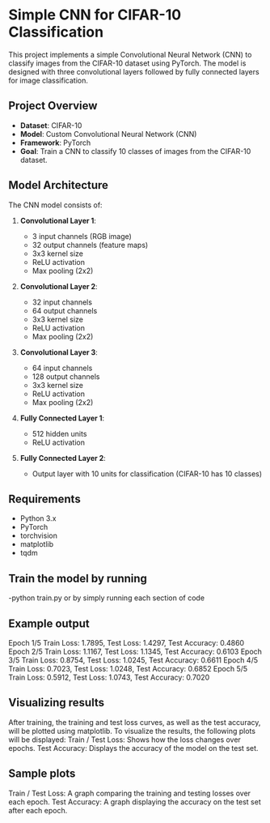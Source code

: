 # Simple CNN for CIFAR-10 Classification

This project implements a simple Convolutional Neural Network (CNN) to classify images from the CIFAR-10 dataset using PyTorch. The model is designed with three convolutional layers followed by fully connected layers for image classification.

## Project Overview

- **Dataset**: CIFAR-10
- **Model**: Custom Convolutional Neural Network (CNN)
- **Framework**: PyTorch
- **Goal**: Train a CNN to classify 10 classes of images from the CIFAR-10 dataset.

## Model Architecture

The CNN model consists of:

1. **Convolutional Layer 1**: 
   - 3 input channels (RGB image)
   - 32 output channels (feature maps)
   - 3x3 kernel size
   - ReLU activation
   - Max pooling (2x2)

2. **Convolutional Layer 2**: 
   - 32 input channels
   - 64 output channels
   - 3x3 kernel size
   - ReLU activation
   - Max pooling (2x2)

3. **Convolutional Layer 3**: 
   - 64 input channels
   - 128 output channels
   - 3x3 kernel size
   - ReLU activation
   - Max pooling (2x2)

4. **Fully Connected Layer 1**:
   - 512 hidden units
   - ReLU activation

5. **Fully Connected Layer 2**:
   - Output layer with 10 units for classification (CIFAR-10 has 10 classes)

## Requirements

- Python 3.x
- PyTorch
- torchvision
- matplotlib
- tqdm

## Train the model by running
-python train.py or by simply running each section of code

## Example output
Epoch 1/5
Train Loss: 1.7895, Test Loss: 1.4297, Test Accuracy: 0.4860
Epoch 2/5
Train Loss: 1.1167, Test Loss: 1.1345, Test Accuracy: 0.6103
Epoch 3/5
Train Loss: 0.8754, Test Loss: 1.0245, Test Accuracy: 0.6611
Epoch 4/5
Train Loss: 0.7023, Test Loss: 1.0248, Test Accuracy: 0.6852
Epoch 5/5
Train Loss: 0.5912, Test Loss: 1.0743, Test Accuracy: 0.7020

## Visualizing results
After training, the training and test loss curves, as well as the test accuracy, will be plotted using matplotlib.
To visualize the results, the following plots will be displayed:
Train / Test Loss: Shows how the loss changes over epochs.
Test Accuracy: Displays the accuracy of the model on the test set.


## Sample plots
Train / Test Loss: A graph comparing the training and testing losses over each epoch.
Test Accuracy: A graph displaying the accuracy on the test set after each epoch.

